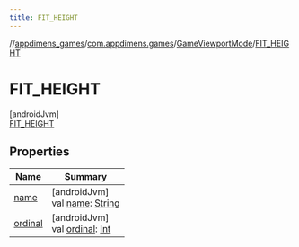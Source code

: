 ```yaml
---
title: FIT_HEIGHT
---
```

//[appdimens_games](../../../../index.html)/[com.appdimens.games](../../index.html)/[GameViewportMode](../index.html)/[FIT_HEIGHT](index.html)



# FIT_HEIGHT



[androidJvm]\
[FIT_HEIGHT](index.html)



## Properties


| Name | Summary |
|---|---|
| [name](../../-u-i-element-type/-l-o-a-d-i-n-g_-i-n-d-i-c-a-t-o-r/index.html#-372974862%2FProperties%2F1754880163) | [androidJvm]<br>val [name](../../-u-i-element-type/-l-o-a-d-i-n-g_-i-n-d-i-c-a-t-o-r/index.html#-372974862%2FProperties%2F1754880163): [String](https://kotlinlang.org/api/core/kotlin-stdlib/kotlin/-string/index.html) |
| [ordinal](../../-u-i-element-type/-l-o-a-d-i-n-g_-i-n-d-i-c-a-t-o-r/index.html#-739389684%2FProperties%2F1754880163) | [androidJvm]<br>val [ordinal](../../-u-i-element-type/-l-o-a-d-i-n-g_-i-n-d-i-c-a-t-o-r/index.html#-739389684%2FProperties%2F1754880163): [Int](https://kotlinlang.org/api/core/kotlin-stdlib/kotlin/-int/index.html) |
